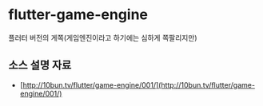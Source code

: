 # flutter-game-engine

플러터 버전의 게쪽(게임엔진이라고 하기에는 심하게 쪽팔리지만)

## 소스 설명 자료

* [http://10bun.tv/flutter/game-engine/001/](http://10bun.tv/flutter/game-engine/001/)
